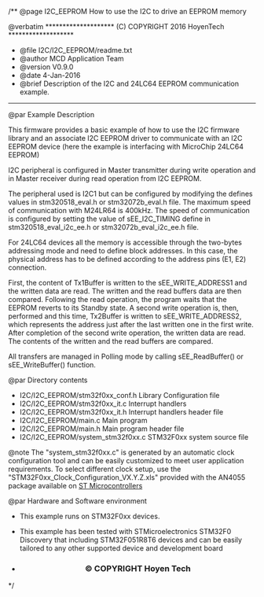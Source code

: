 /**
  @page I2C_EEPROM  How to use the I2C to drive an EEPROM memory
  
  @verbatim
  ******************** (C) COPYRIGHT 2016 HoyenTech *******************
  * @file    I2C/I2C_EEPROM/readme.txt 
  * @author  MCD Application Team
  * @version V0.9.0
  * @date    4-Jan-2016
  * @brief   Description of the I2C and 24LC64 EEPROM communication example.
  ******************************************************************************

@par Example Description 

This firmware provides a basic example of how to use the I2C firmware library and
an associate I2C EEPROM driver to communicate with an I2C EEPROM device (here the
example is interfacing with MicroChip 24LC64 EEPROM)

I2C peripheral is configured in Master transmitter during write operation and in
Master receiver during read operation from I2C EEPROM. 

The peripheral used is I2C1 but can be configured by modifying the defines values
in stm320518_eval.h or stm32072b_eval.h file.
The maximum speed of communication with M24LR64 is 400kHz.
The speed of communication is configured by setting the value of sEE_I2C_TIMING define
in stm320518_eval_i2c_ee.h or stm32072b_eval_i2c_ee.h file.

For 24LC64 devices all the memory is accessible through the two-bytes 
addressing mode and need to define block addresses. In this case, the physical 
address has to be defined according to the address pins (E1, E2) connection.

First, the content of Tx1Buffer is written to the sEE_WRITE_ADDRESS1 and the
written data are read. The written and the read buffers data are then compared.
Following the read operation, the program waits that the EEPROM reverts to its 
Standby state. A second write operation is, then, performed and this time, Tx2Buffer
is written to sEE_WRITE_ADDRESS2, which represents the address just after the last 
written one in the first write. After completion of the second write operation, the 
written data are read. The contents of the written and the read buffers are compared.

All transfers are managed in Polling mode by calling sEE_ReadBuffer() or 
sEE_WriteBuffer() function.


@par Directory contents 

  - I2C/I2C_EEPROM/stm32f0xx_conf.h    Library Configuration file
  - I2C/I2C_EEPROM/stm32f0xx_it.c      Interrupt handlers
  - I2C/I2C_EEPROM/stm32f0xx_it.h      Interrupt handlers header file
  - I2C/I2C_EEPROM/main.c              Main program
  - I2C/I2C_EEPROM/main.h              Main program header file   
  - I2C/I2C_EEPROM/system_stm32f0xx.c  STM32F0xx system source file
  
@note The "system_stm32f0xx.c" is generated by an automatic clock configuration 
      tool and can be easily customized to meet user application requirements. 
      To select different clock setup, use the "STM32F0xx_Clock_Configuration_VX.Y.Z.xls" 
      provided with the AN4055 package available on <a href="http://www.st.com/internet/mcu/class/1734.jsp">  ST Microcontrollers </a>
         
@par Hardware and Software environment

  - This example runs on STM32F0xx devices.
  
  - This example has been tested with STMicroelectronics STM32F0 Discovery that including STM32F051R8T6 devices
    and can be easily tailored to any other supported device and development board



 * <h3><center>&copy; COPYRIGHT Hoyen Tech</center></h3>
 */
